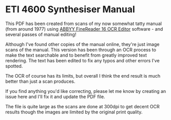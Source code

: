 # ETI 4600 Synthesiser Manual

This PDF has been created from scans of my now somewhat tatty manual (from around 1977) using [ABBYY FineReader 16 OCR Editor](https://help.abbyy.com/en-us/finereader/16/user_guide/overviewfirstpage/) software - and several passes of manual editing!

Although I've found other copies of the manual online, they're just image scans of the manual. This version has been through an OCR process to make the text searchable and to benefit from greatly improved text rendering. The text has been edited to fix any typos and other errors I've spotted.

The OCR of course has its limits, but overall I think the end result is much better than just a scan produces.

If you find anything you'd like correcting, please let me know by creating an issue here and I'll fix it and update the PDF file.

The file is quite large as the scans are done at 300dpi to get decent OCR results though the images are limited by the original print quality.
